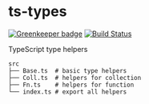 # ts-types

[![Greenkeeper badge](https://badges.greenkeeper.io/bolasblack/ts-types.svg)](https://greenkeeper.io/) [![Build Status](https://travis-ci.com/bolasblack/ts-types.svg?branch=master)](https://travis-ci.com/bolasblack/ts-types)

TypeScript type helpers

```
src
├── Base.ts  # basic type helpers
├── Coll.ts  # helpers for collection
├── Fn.ts    # helpers for function
└── index.ts # export all helpers
```
